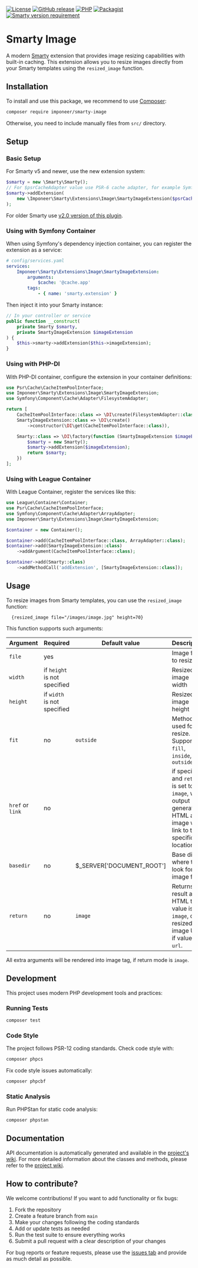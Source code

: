 [![License](https://img.shields.io/github/license/imponeer/smarty-image.svg)](LICENSE) [![GitHub release](https://img.shields.io/github/release/imponeer/smarty-image.svg)](https://github.com/imponeer/smarty-image/releases) [![PHP](https://img.shields.io/packagist/php-v/imponeer/smarty-image.svg)](http://php.net) [![Packagist](https://img.shields.io/packagist/dm/imponeer/smarty-image.svg)](https://packagist.org/packages/imponeer/smarty-image) [![Smarty version requirement](https://img.shields.io/packagist/dependency-v/imponeer/smarty-image/smarty%2Fsmarty)](https://smarty-php.github.io)

# Smarty Image

A modern [Smarty](https://smarty.net) extension that provides image resizing capabilities with built-in caching. This extension allows you to resize images directly from your Smarty templates using the `resized_image` function.

## Installation

To install and use this package, we recommend to use [Composer](https://getcomposer.org):

```bash
composer require imponeer/smarty-image
```

Otherwise, you need to include manually files from `src/` directory.

## Setup

### Basic Setup

For Smarty v5 and newer, use the new extension system:

```php
$smarty = new \Smarty\Smarty();
// For $psrCacheAdapter value use PSR-6 cache adapter, for example Symfony\Component\Cache\Adapter\ArrayAdapter
$smarty->addExtension(
    new \Imponeer\Smarty\Extensions\Image\SmartyImageExtension($psrCacheAdapter)
);
```

For older Smarty use [v2.0 version of this plugin](https://github.com/imponeer/smarty-image/tree/v2.0.2).

### Using with Symfony Container

When using Symfony's dependency injection container, you can register the extension as a service:

```yaml
# config/services.yaml
services:
    Imponeer\Smarty\Extensions\Image\SmartyImageExtension:
        arguments:
            $cache: '@cache.app'
        tags:
            - { name: 'smarty.extension' }
```

Then inject it into your Smarty instance:

```php
// In your controller or service
public function __construct(
    private Smarty $smarty,
    private SmartyImageExtension $imageExtension
) {
    $this->smarty->addExtension($this->imageExtension);
}
```

### Using with PHP-DI

With PHP-DI container, configure the extension in your container definitions:

```php
use Psr\Cache\CacheItemPoolInterface;
use Imponeer\Smarty\Extensions\Image\SmartyImageExtension;
use Symfony\Component\Cache\Adapter\FilesystemAdapter;

return [
    CacheItemPoolInterface::class => \DI\create(FilesystemAdapter::class),
    SmartyImageExtension::class => \DI\create()
        ->constructor(\DI\get(CacheItemPoolInterface::class)),

    Smarty::class => \DI\factory(function (SmartyImageExtension $imageExtension) {
        $smarty = new Smarty();
        $smarty->addExtension($imageExtension);
        return $smarty;
    })
];
```

### Using with League Container

With League Container, register the services like this:

```php
use League\Container\Container;
use Psr\Cache\CacheItemPoolInterface;
use Symfony\Component\Cache\Adapter\ArrayAdapter;
use Imponeer\Smarty\Extensions\Image\SmartyImageExtension;

$container = new Container();

$container->add(CacheItemPoolInterface::class, ArrayAdapter::class);
$container->add(SmartyImageExtension::class)
    ->addArgument(CacheItemPoolInterface::class);

$container->add(Smarty::class)
    ->addMethodCall('addExtension', [SmartyImageExtension::class]);
```

## Usage

To resize images from Smarty templates, you can use the `resized_image` function:
```smarty
  {resized_image file="/images/image.jpg" height=70}
```

This function supports such arguments:

| Argument | Required | Default value | Description |
|----------|----------|---------------|-------------|
| `file`     | yes      |               | Image file to resize |
| `width`    | if `height` is not specified | | Resized image width |
| `height`   | if `width` is not specified | | Resized image height |
| `fit`     | no | `outside` | Method used for resize. Supported `fill`, `inside`, `outside` |
| `href` or `link`    | no | | if specified and `return` is set to `image`, will output generated HTML as image with link to this specific location |
| `basedir` | no | $_SERVER['DOCUMENT_ROOT'] | Base dir where to look for image files |
| `return` | no | `image` | Returns result as HTML tag if value is `image`, or as resized image URI if value is `url`.  |

All extra arguments will be rendered into image tag, if return mode is `image`.

## Development

This project uses modern PHP development tools and practices:

### Running Tests
```bash
composer test
```

### Code Style
The project follows PSR-12 coding standards. Check code style with:
```bash
composer phpcs
```

Fix code style issues automatically:
```bash
composer phpcbf
```

### Static Analysis
Run PHPStan for static code analysis:
```bash
composer phpstan
```

## Documentation

API documentation is automatically generated and available in the [project's wiki](https://github.com/imponeer/smarty-image/wiki). For more detailed information about the classes and methods, please refer to the [project wiki](https://github.com/imponeer/smarty-image/wiki).

## How to contribute?

We welcome contributions! If you want to add functionality or fix bugs:

1. Fork the repository
2. Create a feature branch from `main`
3. Make your changes following the coding standards
4. Add or update tests as needed
5. Run the test suite to ensure everything works
6. Submit a pull request with a clear description of your changes

For bug reports or feature requests, please use the [issues tab](https://github.com/imponeer/smarty-image/issues) and provide as much detail as possible.
